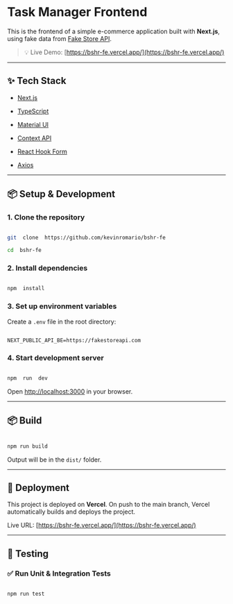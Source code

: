 # Task Manager Frontend

This is the frontend of a simple e-commerce application built with **Next.js**, using fake data from [Fake Store API](https://fakestoreapi.com).

> 💡 Live Demo: [https://bshr-fe.vercel.app/](https://bshr-fe.vercel.app/)

---

## ✨ Tech Stack

- [Next.js](https://nextjs.org/)

- [TypeScript](https://www.typescriptlang.org/)

- [Material UI](https://mui.com/material-ui/getting-started/installation/)

- [Context API](https://react.dev/reference/react/createContext)

- [React Hook Form](https://react-hook-form.com/get-started)

- [Axios](https://axios-http.com/)

---

## 📦 Setup & Development

### 1. Clone the repository

```bash

git  clone  https://github.com/kevinromario/bshr-fe

cd  bshr-fe

```

### 2. Install dependencies

```bash

npm  install

```

### 3. Set up environment variables

Create a `.env` file in the root directory:

```env

NEXT_PUBLIC_API_BE=https://fakestoreapi.com

```

### 4. Start development server

```bash

npm  run  dev

```

Open [http://localhost:3000](http://localhost:3000) in your browser.

---

## 📦 Build

```bash

npm run build

```

Output will be in the `dist/` folder.

---

## 🚀 Deployment

This project is deployed on **Vercel**. On push to the main branch, Vercel automatically builds and deploys the project.

Live URL: [https://bshr-fe.vercel.app/](https://bshr-fe.vercel.app/)

---

## 🧪 Testing

### ✅ Run Unit & Integration Tests

```

npm run test

```
